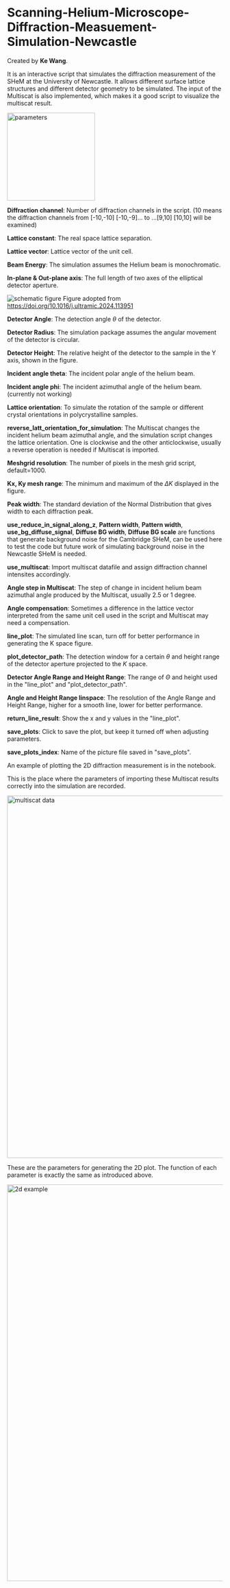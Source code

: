 # Scanning-Helium-Microscope-Diffraction-Measuement-Simulation-Newcastle

Created by **Ke Wang**.

It is an interactive script that simulates the diffraction measurement of the SHeM at the University of Newcastle. It allows different surface lattice structures and different detector geometry to be simulated. The input of the Multiscat is also implemented, which makes it a good script to visualize the multiscat result.

<img width="205" alt="parameters" src="https://github.com/user-attachments/assets/6128c8f0-106a-4412-a18d-2b52705e9528">

**Diffraction channel**: Number of diffraction channels in the script. (10 means the diffraction channels from [-10,-10] [-10,-9]... to ...[9,10] [10,10] will be examined)

**Lattice constant**: The real space lattice separation.

**Lattice vector**: Lattice vector of the unit cell.

**Beam Energy**: The simulation assumes the Helium beam is monochromatic.

**In-plane & Out-plane axis**: The full length of two axes of the elliptical detector aperture.

![schematic figure](https://github.com/user-attachments/assets/94210741-b96e-479f-b6ef-2e182c50070c)
Figure adopted from https://doi.org/10.1016/j.ultramic.2024.113951

**Detector Angle**: The detection angle $\theta$ of the detector.

**Detector Radius**: The simulation package assumes the angular movement of the detector is circular.

**Detector Height**: The relative height of the detector to the sample in the Y axis, shown in the figure. 

**Incident angle theta**: The incident polar angle of the helium beam.

**Incident angle phi**: The incident azimuthal angle of the helium beam. (currently not working)

**Lattice orientation**: To simulate the rotation of the sample or different crystal orientations in polycrystalline samples.

**reverse_latt_orientation_for_simulation**: The Multiscat changes the incident helium beam azimuthal angle, and the simulation script changes the lattice orientation. One is clockwise and the other anticlockwise, usually a reverse operation is needed if Multiscat is imported.

**Meshgrid resolution**: The number of pixels in the mesh grid script, default=1000.

**Kx, Ky mesh range**: The minimum and maximum of the $\Delta K$ displayed in the figure.

**Peak width**: The standard deviation of the Normal Distribution that gives width to each diffraction peak.

**use_reduce_in_signal_along_z**, **Pattern width**, **Pattern width**, **use_bg_diffuse_signal**, **Diffuse BG width**, **Diffuse BG scale** are functions that generate background noise for the Cambridge SHeM, can be used here to test the code but future work of simulating background noise in the Newcastle SHeM is needed.

**use_multiscat**: Import multiscat datafile and assign diffraction channel intensites accordingly.

**Angle step in Multiscat**: The step of change in incident helium beam azimuthal angle produced by the Multiscat, usually 2.5 or 1 degree.

**Angle compensation**: Sometimes a difference in the lattice vector interpreted from the same unit cell used in the script and Multiscat may need a compensation.

**line_plot**: The simulated line scan, turn off for better performance in generating the K space figure.

**plot_detector_path**: The detection window for a certain $\theta$ and height range of the detector aperture projected to the $K$ space.

**Detector Angle Range and Height Range**: The range of $\Theta$ and height used in the "line_plot" and "plot_detector_path".

**Angle and Height Range linspace**: The resolution of the Angle Range and Height Range, higher for a smooth line, lower for better performance.

**return_line_result**: Show the x and y values in the "line_plot".

**save_plots**: Click to save the plot, but keep it turned off when adjusting parameters.

**save_plots_index**: Name of the picture file saved in "save_plots".





An example of plotting the 2D diffraction measurement is in the notebook.

This is the place where the parameters of importing these Multiscat results correctly into the simulation are recorded.

<img width="846" alt="multiscat data" src="https://github.com/user-attachments/assets/e8950261-0a51-4261-9149-3674a98b6325">

These are the parameters for generating the 2D plot. The function of each parameter is exactly the same as introduced above.

<img width="926" alt="2d example" src="https://github.com/user-attachments/assets/fd185cb1-e5d6-4974-8a33-78c088b244af">
